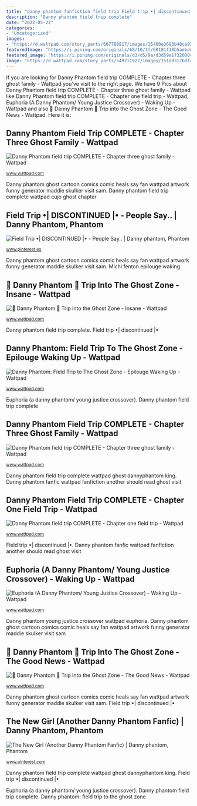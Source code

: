 ```yaml
---
title: "danny phantom fanfiction field trip Field trip •| discontinued |•"
description: "Danny phantom field trip complete"
date: "2022-05-22"
categories:
- "Uncategorized"
images:
- "https://d.wattpad.com/story_parts/607788817/images/15460e3693b48ce9394734511491.jpg"
featuredImage: "https://i.pinimg.com/originals/68/10/1f/68101f18b5aebde96fd55f8b4b928253.jpg"
featured_image: "https://i.pinimg.com/originals/d3/d5/9a/d3d59a1f32000c8eca77ccd6b7fd9303.jpg"
image: "https://d.wattpad.com/story_parts/549711927/images/151dd317bd14cee639569312084.jpg"
---
```


If you are looking for Danny Phantom field trip COMPLETE - Chapter three ghost family - Wattpad you've visit to the right page. We have 9 Pics about Danny Phantom field trip COMPLETE - Chapter three ghost family - Wattpad like Danny Phantom field trip COMPLETE - Chapter one field trip - Wattpad, Euphoria (A Danny Phantom/ Young Justice Crossover) - Waking Up - Wattpad and also 👻 Danny Phantom 👻 Trip into the Ghost Zone - The Good News - Wattpad. Here it is:

## Danny Phantom Field Trip COMPLETE - Chapter Three Ghost Family - Wattpad

![Danny Phantom field trip COMPLETE - Chapter three ghost family - Wattpad](https://a.wattpad.com/cover/85914474-256-k176441.jpg "👻 danny phantom 👻 trip into the ghost zone")

<small>www.wattpad.com</small>

Danny phantom ghost cartoon comics comic heals say fan wattpad artwork funny generator maddie skulker visit sam. Danny phantom field trip complete wattpad cujo ghost chapter

## Field Trip •| DISCONTINUED |• - People Say.. | Danny Phantom, Phantom

![Field Trip •| DISCONTINUED |• - People Say.. | Danny phantom, Phantom](https://i.pinimg.com/originals/68/10/1f/68101f18b5aebde96fd55f8b4b928253.jpg "👻 danny phantom 👻 trip into the ghost zone")

<small>www.pinterest.es</small>

Danny phantom ghost cartoon comics comic heals say fan wattpad artwork funny generator maddie skulker visit sam. Michi fenton epilouge waking

## 👻 Danny Phantom 👻 Trip Into The Ghost Zone - Insane - Wattpad

![👻 Danny Phantom 👻 Trip into the Ghost Zone - Insane - Wattpad](https://d.wattpad.com/story_parts/607788817/images/15460e3693b48ce9394734511491.jpg "👻 danny phantom 👻 trip into the ghost zone")

<small>www.wattpad.com</small>

Danny phantom field trip complete. Field trip •| discontinued |•

## Danny Phantom: Field Trip To The Ghost Zone - Epilouge Waking Up - Wattpad

![Danny Phantom: Field Trip to The Ghost Zone - Epilouge Waking Up - Wattpad](https://d.wattpad.com/story_parts/788347707/images/15c81d901423c290322600120990.jpg "The new girl (another danny phantom fanfic)")

<small>www.wattpad.com</small>

Euphoria (a danny phantom/ young justice crossover). Danny phantom field trip complete

## Danny Phantom Field Trip COMPLETE - Chapter Three Ghost Family - Wattpad

![Danny Phantom field trip COMPLETE - Chapter three ghost family - Wattpad](https://d.wattpad.com/story_parts/317018972/images/1479c62dc598fe24739008841317.jpg "Michi fenton epilouge waking")

<small>www.wattpad.com</small>

Danny phantom field trip complete wattpad ghost dannyphantom king. Danny phantom fanfic wattpad fanfiction another should read ghost visit

## Danny Phantom Field Trip COMPLETE - Chapter One Field Trip - Wattpad

![Danny Phantom field trip COMPLETE - Chapter one field trip - Wattpad](https://d.wattpad.com/story_parts/316855673/images/1478f7fdeea50b59894980463669.jpg "Danny phantom: field trip to the ghost zone")

<small>www.wattpad.com</small>

Field trip •| discontinued |•. Danny phantom fanfic wattpad fanfiction another should read ghost visit

## Euphoria (A Danny Phantom/ Young Justice Crossover) - Waking Up - Wattpad

![Euphoria (A Danny Phantom/ Young Justice Crossover) - Waking Up - Wattpad](https://a.wattpad.com/cover/150396430-256-k879899.jpg "Danny phantom field trip complete")

<small>www.wattpad.com</small>

Danny phantom young justice crossover wattpad euphoria. Danny phantom ghost cartoon comics comic heals say fan wattpad artwork funny generator maddie skulker visit sam

## 👻 Danny Phantom 👻 Trip Into The Ghost Zone - The Good News - Wattpad

![👻 Danny Phantom 👻 Trip into the Ghost Zone - The Good News - Wattpad](https://d.wattpad.com/story_parts/549711927/images/151dd317bd14cee639569312084.jpg "The new girl (another danny phantom fanfic)")

<small>www.wattpad.com</small>

Danny phantom ghost cartoon comics comic heals say fan wattpad artwork funny generator maddie skulker visit sam. Field trip •| discontinued |•

## The New Girl (Another Danny Phantom Fanfic) | Danny Phantom, Phantom

![The New Girl (Another Danny Phantom Fanfic) | Danny phantom, Phantom](https://i.pinimg.com/originals/d3/d5/9a/d3d59a1f32000c8eca77ccd6b7fd9303.jpg "Danny field trip phantom complete wattpad dannyphantom")

<small>www.pinterest.com</small>

Danny phantom field trip complete wattpad ghost dannyphantom king. Field trip •| discontinued |•

Euphoria (a danny phantom/ young justice crossover). Danny phantom field trip complete. Danny phantom: field trip to the ghost zone
